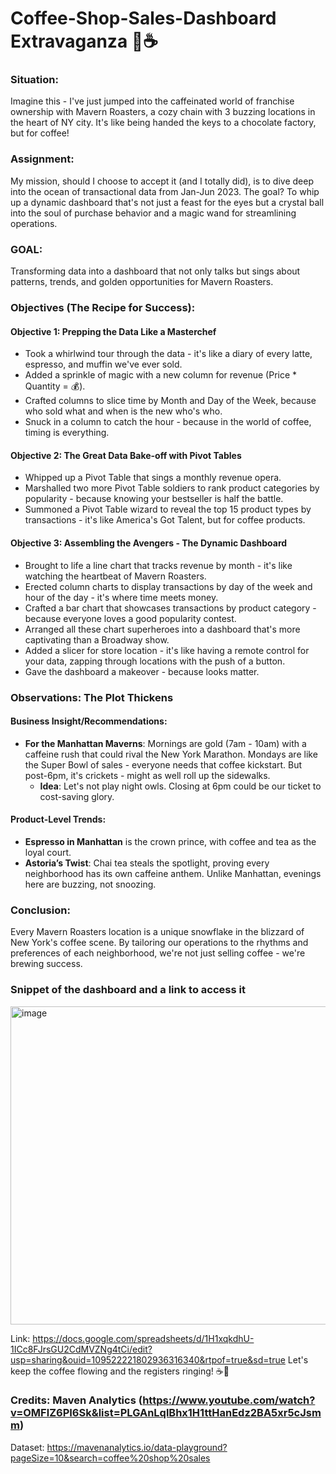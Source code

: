 # Coffee-Shop-Sales-Dashboard Extravaganza 🎉☕

### Situation:
Imagine this - I've just jumped into the caffeinated world of franchise ownership with Mavern Roasters, a cozy chain with 3 buzzing locations in the heart of NY city. It's like being handed the keys to a chocolate factory, but for coffee!

### Assignment:
My mission, should I choose to accept it (and I totally did), is to dive deep into the ocean of transactional data from Jan-Jun 2023. The goal? To whip up a dynamic dashboard that's not just a feast for the eyes but a crystal ball into the soul of purchase behavior and a magic wand for streamlining operations.

### GOAL:
Transforming data into a dashboard that not only talks but sings about patterns, trends, and golden opportunities for Mavern Roasters.

### Objectives (The Recipe for Success):

#### Objective 1: Prepping the Data Like a Masterchef
- Took a whirlwind tour through the data - it's like a diary of every latte, espresso, and muffin we've ever sold.
- Added a sprinkle of magic with a new column for revenue (Price * Quantity = 💰).
- Crafted columns to slice time by Month and Day of the Week, because who sold what and when is the new who's who.
- Snuck in a column to catch the hour - because in the world of coffee, timing is everything.

#### Objective 2: The Great Data Bake-off with Pivot Tables
- Whipped up a Pivot Table that sings a monthly revenue opera.
- Marshalled two more Pivot Table soldiers to rank product categories by popularity - because knowing your bestseller is half the battle.
- Summoned a Pivot Table wizard to reveal the top 15 product types by transactions - it's like America's Got Talent, but for coffee products.

#### Objective 3: Assembling the Avengers - The Dynamic Dashboard
- Brought to life a line chart that tracks revenue by month - it's like watching the heartbeat of Mavern Roasters.
- Erected column charts to display transactions by day of the week and hour of the day - it's where time meets money.
- Crafted a bar chart that showcases transactions by product category - because everyone loves a good popularity contest.
- Arranged all these chart superheroes into a dashboard that's more captivating than a Broadway show.
- Added a slicer for store location - it's like having a remote control for your data, zapping through locations with the push of a button.
- Gave the dashboard a makeover - because looks matter.

### Observations: The Plot Thickens

#### Business Insight/Recommendations:
- **For the Manhattan Maverns**: Mornings are gold (7am - 10am) with a caffeine rush that could rival the New York Marathon. Mondays are like the Super Bowl of sales - everyone needs that coffee kickstart. But post-6pm, it's crickets - might as well roll up the sidewalks.
  - **Idea**: Let's not play night owls. Closing at 6pm could be our ticket to cost-saving glory.

#### Product-Level Trends:
- **Espresso in Manhattan** is the crown prince, with coffee and tea as the loyal court.
- **Astoria’s Twist**: Chai tea steals the spotlight, proving every neighborhood has its own caffeine anthem. Unlike Manhattan, evenings here are buzzing, not snoozing.
  
### Conclusion:
Every Mavern Roasters location is a unique snowflake in the blizzard of New York's coffee scene. By tailoring our operations to the rhythms and preferences of each neighborhood, we're not just selling coffee - we're brewing success. 

### Snippet of the dashboard and a link to access it

<img width="509" alt="image" src="https://github.com/sanjanalad99/Coffee-Shop-Sales-Analysis/assets/133920285/882610b2-7757-447a-9c08-9d3ddbd3fcc2">

Link: https://docs.google.com/spreadsheets/d/1H1xqkdhU-1ICc8FJrsGU2CdMVZNg4tCi/edit?usp=sharing&ouid=109522221802936316340&rtpof=true&sd=true
Let's keep the coffee flowing and the registers ringing! ☕💼

### Credits: Maven Analytics (https://www.youtube.com/watch?v=OMFlZ6PI6Sk&list=PLGAnLqlBhx1H1ttHanEdz2BA5xr5cJsmm)
Dataset: https://mavenanalytics.io/data-playground?pageSize=10&search=coffee%20shop%20sales

